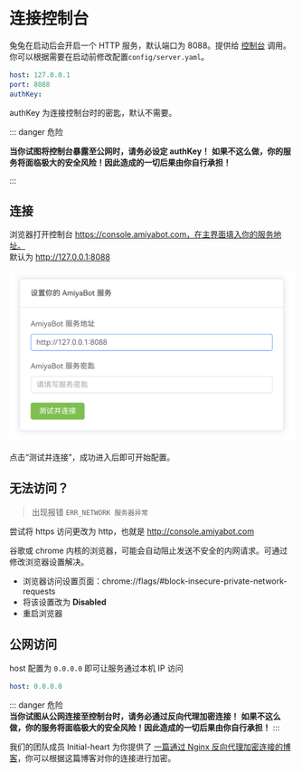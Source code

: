 # 连接控制台

兔兔在启动后会开启一个 HTTP 服务，默认端口为 8088。提供给 [控制台](https://console.amiyabot.com)
调用。你可以根据需要在启动前修改配置`config/server.yaml`。

```yaml
host: 127.0.0.1
port: 8088
authKey:
```

authKey 为连接控制台时的密匙，默认不需要。

::: danger 危险

**当你试图将控制台暴露至公网时，请务必设定 authKey！**
**如果不这么做，你的服务将面临极大的安全风险！因此造成的一切后果由你自行承担！**

:::

## 连接

浏览器打开控制台 https://console.amiyabot.com，在主界面填入你的服务地址。<br>
默认为 http://127.0.0.1:8088

![](../../../assets/console/link.png)

点击“测试并连接”，成功进入后即可开始配置。

## 无法访问？

> 出现报错 `ERR_NETWORK 服务器异常`

尝试将 https 访问更改为 http，也就是 http://console.amiyabot.com

谷歌或 chrome 内核的浏览器，可能会自动阻止发送不安全的内网请求。可通过修改浏览器设置解决。

- 浏览器访问设置页面：chrome://flags/#block-insecure-private-network-requests
- 将该设置改为 **Disabled**
- 重启浏览器

## 公网访问

host 配置为 `0.0.0.0` 即可让服务通过本机 IP 访问

```yaml
host: 0.0.0.0
```

::: danger 危险<br>
**当你试图从公网连接至控制台时，请务必通过反向代理加密连接！**
**如果不这么做，你的服务将面临极大的安全风险！因此造成的一切后果由你自行承担！**
:::

我们的团队成员 Initial-heart
为你提供了 [一篇通过 Nginx 反向代理加密连接的博客](https://www.initbili.top/2022/84452dac2fe6/)，你可以根据这篇博客对你的连接进行加密。
